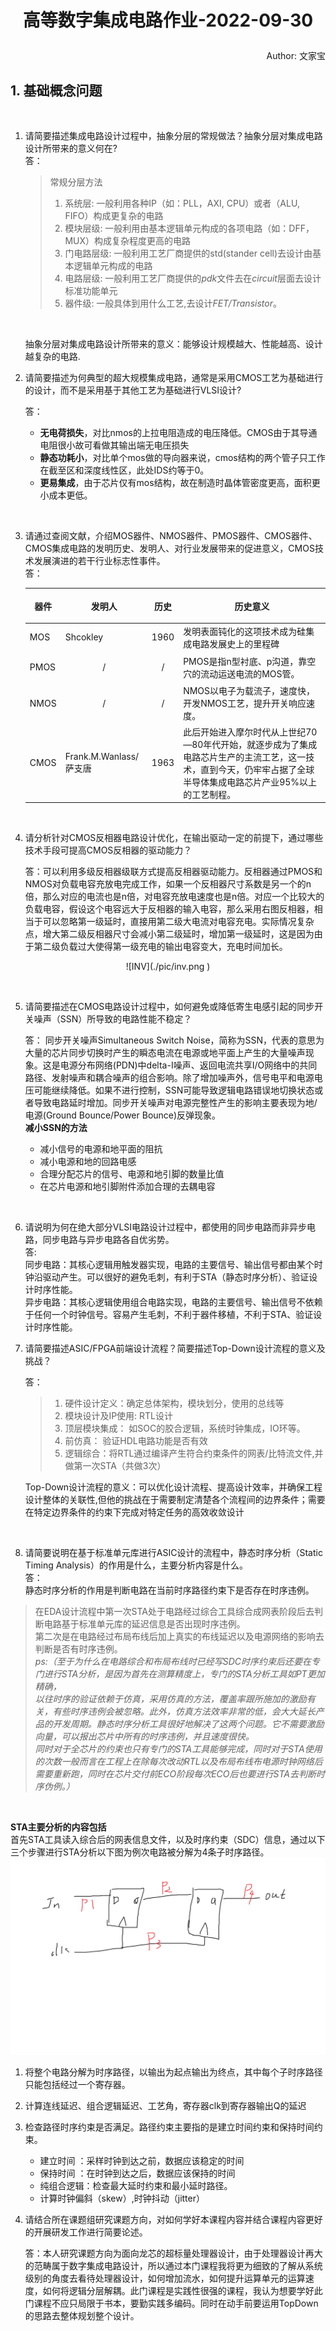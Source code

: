 # <p align="middle">高等数字集成电路作业-2022-09-30  </p>  
<p align="right">Author: 文家宝</p>  

## 1. 基础概念问题
<br>

1.  请简要描述集成电路设计过程中，抽象分层的常规做法？抽象分层对集成电路设计所带来的意义何在?  
答：

    > 常规分层方法  
    > 1. 系统层:  一般利用各种IP（如：PLL，AXI, CPU）或者（ALU, FIFO）构成更复杂的电路
    > 2. 模块层级:   一般利用由基本逻辑单元构成的各项电路（如：DFF，MUX）构成复杂程度更高的电路
    > 3. 门电路层级: 一般利用工艺厂商提供的std(stander cell)去设计由基本逻辑单元构成的电路
    > 4. 电路层级:   一般利用工艺厂商提供的*pdk*文件去在*circuit*层面去设计标准功能单元
    > 5. 器件级:     一般具体到用什么工艺,去设计*FET/Transistor*。

    <br />



    抽象分层对集成电路设计所带来的意义：能够设计规模越大、性能越高、设计越复杂的电路.  




2.  请简要描述为何典型的超大规模集成电路，通常是采用CMOS工艺为基础进行的设计，而不是采用基于其他工艺为基础进行VLSI设计?

    答：
    - **无电荷损失**，对比nmos的上拉电阻造成的电压降低。CMOS由于其导通电阻很小故可看做其输出端无电压损失
    - **静态功耗小**，对比单个mos做的导向器来说，cmos结构的两个管子只工作在截至区和深度线性区，此处IDS约等于0。
    - **更易集成**，由于芯片仅有mos结构，故在制造时晶体管密度更高，面积更小成本更低。
  
<br>

3. 请通过查阅文献，介绍MOS器件、NMOS器件、PMOS器件、CMOS器件、CMOS集成电路的发明历史、发明人、对行业发展带来的促进意义，CMOS技术发展演进的若干行业标志性事件。  
    答：  
    
    | <p align="middle">器件</p>  | <p align="middle">发明人</p>  |  <p align="middle">历史</p> | <p align="middle">历史意义</p>  |   
    |---|---|---|---|
    |  MOS | Shcokley  |  1960 | 发明表面钝化的这项技术成为硅集成电路发展史上的里程碑  |   
    | PMOS  | <p align="middle">/  </p>  |  <p align="middle">/  </p> | PMOS是指n型衬底、p沟道，靠空穴的流动运送电流的MOS管。  |   
    |  NMOS | <p align="middle">/  </p>  | <p align="middle">/  </p>  |  NMOS以电子为载流子，速度快，开发NMOS工艺，提升开关响应速度。 |   
    |  CMOS | Frank.M.Wanlass/萨支唐  | 1963  |  此后开始进入摩尔时代从上世纪70—80年代开始，就逐步成为了集成电路芯片生产的主流工艺，这一技术，直到今天，仍牢牢占据了全球半导体集成电路芯片产业95%以上的工艺制程。 |   

    <br>

4.  请分析针对CMOS反相器电路设计优化，在输出驱动一定的前提下，通过哪些技术手段可提高CMOS反相器的驱动能力？

    答：可以利用多级反相器级联方式提高反相器驱动能力。反相器通过PMOS和NMOS对负载电容充放电完成工作，如果一个反相器尺寸系数是另一个的n倍，那么对应的电流也是n倍，对电容充放电速度也是n倍。对应一个比较大的负载电容，假设这个电容远大于反相器的输入电容，那么采用右图反相器，相当于可以忽略第一级延时，直接用第二级大电流对电容充电。实际情况复杂点，增大第二级反相器尺寸会减小第二级延时，增加第一级延时，这是因为由于第二级负载过大使得第一级充电的输出电容变大，充电时间加长。

    
<p align="middle">![INV](./pic/inv.png )</p> 


<br>


5.  请简要描述在CMOS电路设计过程中，如何避免或降低寄生电感引起的同步开关噪声（SSN）所导致的电路性能不稳定？

    答：
    同步开关噪声Simultaneous Switch Noise，简称为SSN，代表的意思为大量的芯片同步切换时产生的瞬态电流在电源或地平面上产生的大量噪声现象。这是电源分布网络(PDN)中delta-I噪声、返回电流共享I/O网络中的共同路径、发射噪声和耦合噪声的组合影响。除了增加噪声外，信号电平和电源电压可能继续降低。如果不进行控制，SSN可能导致逻辑电路错误地切换状态或者导致电路延时增加。同步开关噪声对电源完整性产生的影响主要表现为地/电源(Ground Bounce/Power Bounce)反弹现象。  
    **减小SSN的方法**  
    - 减小信号的电源和地平面的阻抗  
    - 减小电源和地的回路电感  
    - 合理分配芯片的信号、电源和地引脚的数量比值  
    - 在芯片电源和地引脚附件添加合理的去耦电容 


  
<br>

6. 请说明为何在绝大部分VLSI电路设计过程中，都使用的同步电路而非异步电路，同步电路与异步电路各自优劣势。  
    答:  
同步电路：其核心逻辑用触发器实现，电路的主要信号、输出信号都由某个时钟沿驱动产生。可以很好的避免毛刺，有利于STA（静态时序分析）、验证设计时序性能。  
异步电路：其核心逻辑使用组合电路实现，电路的主要信号、输出信号不依赖于任何一个时钟信号。容易产生毛刺，不利于器件移植，不利于STA、验证设计时序性能。

7.  请简要描述ASIC/FPGA前端设计流程？简要描述Top-Down设计流程的意义及挑战？

    答： 

    > 1. 硬件设计定义：确定总体架构，模块划分，使用的总线等
    > 2. 模块设计及IP使用: RTL设计
    > 3. 顶层模块集成： 如SOC的胶合逻辑，系统时钟集成，IO环等。
    > 4. 前仿真： 验证HDL电路功能是否有效
    > 5. 逻辑综合：将RTL通过编译产生符合约束条件的网表/比特流文件,并做第一次STA（共做3次）

     Top-Down设计流程的意义：可以优化设计流程、提高设计效率，并确保工程设计整体的关联性,但他的挑战在于需要制定清楚各个流程间的边界条件；需要在特定边界条件的约束下完成对特定任务的高效收敛设计
  
<br>


8. 请简要说明在基于标准单元库进行ASIC设计的流程中，静态时序分析（Static Timing Analysis）的作用是什么，主要分析内容是什么。  
答：  
静态时序分析的作用是判断电路在当前时序路径约束下是否存在时序违例。
> 在EDA设计流程中第一次STA处于电路经过综合工具综合成网表阶段后去判断电路基于标准单元库的延迟信息是否出现时序违例。  
> 第二次是在电路经过布局布线后加上真实的布线延迟以及电源网络的影响去判断是否有时序违例。  
*ps:（至于为什么在电路综合和布局布线时已经写SDC时序约束后还要在专门进行STA分析，是因为首先在测算精度上，专门的STA分析工具如PT更加精确，  
以往时序的验证依赖于仿真，采用仿真的方法，覆盖率跟所施加的激励有关，有些时序违例会被忽略。此外，仿真方法效率非常的低，会大大延长产品的开发周期。静态时序分析工具很好地解决了这两个问题。它不需要激励向量，可以报出芯片中所有的时序违例，并且速度很快。  
同时对于全芯片的约束也只有专门的STA工具能够完成，同时对于STA使用的次数一般而言在工程上在除每次改动RTL以及布局布线布电源时钟网络后需要重新跑，同时在芯片交付前ECO阶段每次ECO后也要进行STA去判断时序伪例。）*
<br>  

**STA主要分析的内容包括**  
首先STA工具读入综合后的网表信息文件，以及时序约束（SDC）信息，通过以下三个步骤进行STA分析以下图为例次电路被分解为4条子时序路径。  
![STA](./pic/STA.png )
1. 将整个电路分解为时序路径，以输出为起点输出为终点，其中每个子时序路径只能包括经过一个寄存器。
2. 计算连线延迟、组合逻辑延迟、工艺角，寄存器clk到寄存器输出Q的延迟
3. 检查路径时序约束是否满足。路径约束主要指的是建立时间约束和保持时间约束。
    - 建立时间 ：采样时钟到达之前，数据应该稳定的时间
    - 保持时间 ：在时钟到达之后，数据应该保持的时间
    - 纯组合逻辑：检查最大延时约束和最小延时路径。
    - 计算时钟偏斜（skew）,时钟抖动（jitter）




9.  请结合所在课题组研究课题方向，对如何学好本课程内容并结合课程内容更好的开展研发工作进行简要论述。 

    答：本人研究课题方向为面向龙芯的超标量处理器设计，由于处理器设计再大的范畴属于数字集成电路设计，所以通过本门课程我将更为细致的了解从系统级别的角度去看待处理器设计，如何增加流水，如何提升运算单元的运算速度，如何将逻辑分层解耦。此门课程是实践性很强的课程，我认为想要学好此门课程不应只局限于书本，要勤实践多编码。同时在动手前要运用TopDown的思路去整体规划整个设计。